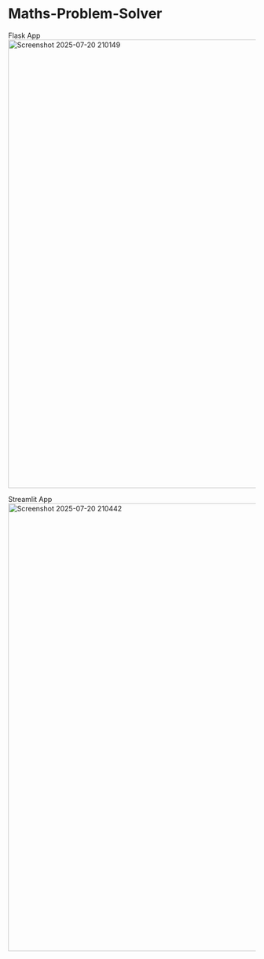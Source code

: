 # Maths-Problem-Solver

Flask App
<img width="1919" height="912" alt="Screenshot 2025-07-20 210149" src="https://github.com/user-attachments/assets/1db5ba36-8a8e-45dd-a882-dfa3087b6c02" />

Streamlit App
<img width="1919" height="911" alt="Screenshot 2025-07-20 210442" src="https://github.com/user-attachments/assets/db1551de-fe85-491a-a661-055d5eafd859" />
